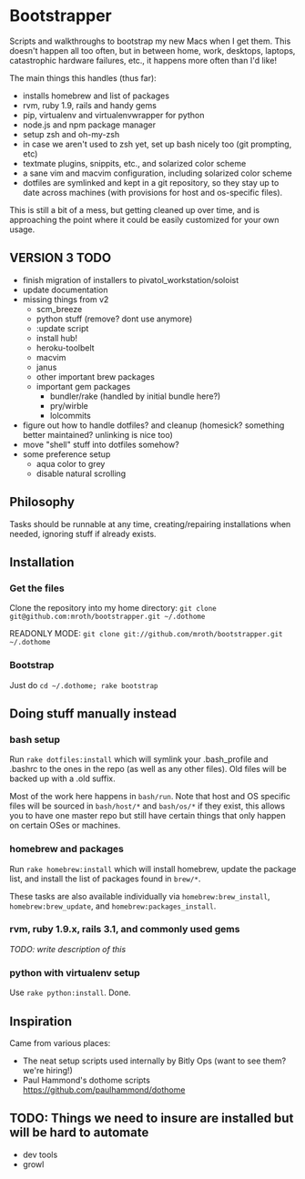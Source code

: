 # Bootstrapper
Scripts and walkthroughs to bootstrap my new Macs when I get them.  This doesn't happen all too often, but in between home, work, desktops, laptops, catastrophic hardware failures, etc., it happens more often than I'd like!

The main things this handles (thus far):

 - installs homebrew and list of packages
 - rvm, ruby 1.9, rails and handy gems
 - pip, virtualenv and virtualenvwrapper for python
 - node.js and npm package manager
 - setup zsh and oh-my-zsh
 - in case we aren't used to zsh yet, set up bash nicely too (git prompting, etc)
 - textmate plugins, snippits, etc., and solarized color scheme
 - a sane vim and macvim configuration, including solarized color scheme
 - dotfiles are symlinked and kept in a git repository, so they stay up to date across machines (with provisions for host and os-specific files).

This is still a bit of a mess, but getting cleaned up over time, and is approaching the point where it could be easily customized for your own usage.


## VERSION 3 TODO
 - finish migration of installers to pivatol_workstation/soloist
 - update documentation
 - missing things from v2
   * scm_breeze
   * python stuff (remove? dont use anymore)
   * :update script
   * install hub!
   * heroku-toolbelt
   * macvim
   * janus
   * other important brew packages
   * important gem packages
     - bundler/rake (handled by initial bundle here?)
     - pry/wirble
     - lolcommits
 - figure out how to handle dotfiles? and cleanup (homesick? something better maintained? unlinking is nice too)
 - move "shell" stuff into dotfiles somehow?
 - some preference setup
   * aqua color to grey
   * disable natural scrolling


## Philosophy
Tasks should be runnable at any time, creating/repairing installations when needed, ignoring stuff if already exists.

## Installation

### Get the files
Clone the repository into my home directory:
`git clone git@github.com:mroth/bootstrapper.git ~/.dothome`

READONLY MODE:
`git clone git://github.com/mroth/bootstrapper.git ~/.dothome`

### Bootstrap
Just do `cd ~/.dothome; rake bootstrap`

## Doing stuff manually instead

### bash setup
Run `rake dotfiles:install` which will symlink your .bash_profile and .bashrc to the ones in the repo (as well as any other files).  Old files will be backed up with a .old suffix.

Most of the work here happens in `bash/run`.  Note that host and OS specific files will be sourced in `bash/host/*` and `bash/os/*` if they exist, this allows you to have one master repo but still have certain things that only happen on certain OSes or machines.

### homebrew and packages
Run `rake homebrew:install` which will install homebrew, update the package list, and install the list of packages found in `brew/*`.

These tasks are also available individually via `homebrew:brew_install`, `homebrew:brew_update`, and `homebrew:packages_install`.

### rvm, ruby 1.9.x, rails 3.1, and commonly used gems
*TODO: write description of this*

### python with virtualenv setup
Use `rake python:install`. Done.


## Inspiration
Came from various places:

- The neat setup scripts used internally by Bitly Ops (want to see them? we're hiring!)
- Paul Hammond's dothome scripts https://github.com/paulhammond/dothome

## TODO: Things we need to insure are installed but will be hard to automate

- dev tools
- growl
